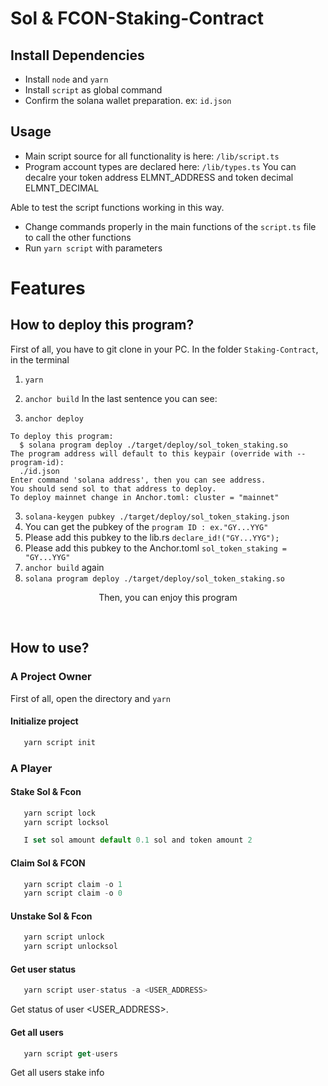 # Sol & FCON-Staking-Contract

## Install Dependencies

- Install `node` and `yarn`
- Install `script` as global command
- Confirm the solana wallet preparation. ex: `id.json`

## Usage

- Main script source for all functionality is here: `/lib/script.ts`
- Program account types are declared here: `/lib/types.ts`
  You can decalre your token address ELMNT_ADDRESS and token decimal ELMNT_DECIMAL

Able to test the script functions working in this way.

- Change commands properly in the main functions of the `script.ts` file to call the other functions
- Run `yarn script` with parameters

# Features

## How to deploy this program?

First of all, you have to git clone in your PC.
In the folder `Staking-Contract`, in the terminal

1. `yarn`

2. `anchor build`
   In the last sentence you can see:
3. `anchor deploy`
```
To deploy this program:
  $ solana program deploy ./target/deploy/sol_token_staking.so
The program address will default to this keypair (override with --program-id):
  ./id.json
Enter command 'solana address', then you can see address.
You should send sol to that address to deploy.
To deploy mainnet change in Anchor.toml: cluster = "mainnet"
```

3. `solana-keygen pubkey ./target/deploy/sol_token_staking.json`
4. You can get the pubkey of the `program ID : ex."GY...YYG"`
5. Please add this pubkey to the lib.rs
   `declare_id!("GY...YYG");`
6. Please add this pubkey to the Anchor.toml
   `sol_token_staking = "GY...YYG"`
7. `anchor build` again
8. `solana program deploy ./target/deploy/sol_token_staking.so`

<p align = "center">
Then, you can enjoy this program 
</p>
</br>

## How to use?

### A Project Owner

First of all, open the directory and `yarn`

#### Initialize project

```js
   yarn script init
```

### A Player

#### Stake Sol & Fcon

```js
   yarn script lock 
   yarn script locksol

   I set sol amount default 0.1 sol and token amount 2
```
#### Claim Sol & FCON

```js
   yarn script claim -o 1
   yarn script claim -o 0
```

#### Unstake Sol & Fcon

```js
   yarn script unlock
   yarn script unlocksol
```

#### Get user status

```js
   yarn script user-status -a <USER_ADDRESS>
```

Get status of user <USER_ADDRESS>.

#### Get all users

```js
   yarn script get-users
```

Get all users stake info
